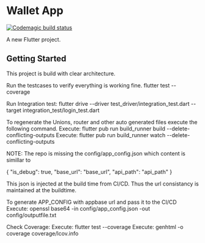 # Wallet App 
[![Codemagic build status](https://api.codemagic.io/apps/6017bdd19e376abf2de1e47f/6018e9ee4ad38cf97745dbff/status_badge.svg)](https://codemagic.io/apps/6017bdd19e376abf2de1e47f/6018e9ee4ad38cf97745dbff/latest_build)

A new Flutter project.

## Getting Started

This project is build with clear architecture.

Run the testcases to verify everything is working fine.
flutter test --coverage

Run Integration test:
flutter drive --driver test_driver/integration_test.dart --target integration_test/login_test.dart

To regenerate the Unions, router and other auto generated files execute the following command.
Execute: flutter pub run build_runner build --delete-conflicting-outputs 
Execute: flutter pub run build_runner watch --delete-conflicting-outputs 

NOTE:
The repo is missing the config/app_config.json which content is simillar to

{
    "is_debug": true,
    "base_url": "base_url",
    "api_path": "api_path"
}

This json is injected at the build time from CI/CD. Thus the url consistancy is maintained at the buildtime.

To generate APP_CONFIG with appbase url and pass it to the CI/CD
Execute: openssl base64 -in config/app_config.json -out config/outputfile.txt

Check Coverage:
Execute: flutter test --coverage
Execute: genhtml -o coverage coverage/lcov.info